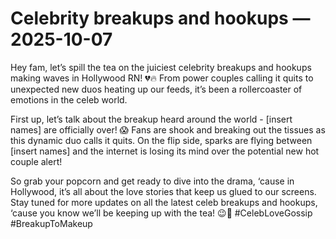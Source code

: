 # Celebrity breakups and hookups — 2025-10-07

Hey fam, let’s spill the tea on the juiciest celebrity breakups and hookups making waves in Hollywood RN! 💔🔥 From power couples calling it quits to unexpected new duos heating up our feeds, it’s been a rollercoaster of emotions in the celeb world.

First up, let’s talk about the breakup heard around the world - [insert names] are officially over! 😱 Fans are shook and breaking out the tissues as this dynamic duo calls it quits. On the flip side, sparks are flying between [insert names] and the internet is losing its mind over the potential new hot couple alert!

So grab your popcorn and get ready to dive into the drama, ‘cause in Hollywood, it’s all about the love stories that keep us glued to our screens. Stay tuned for more updates on all the latest celeb breakups and hookups, ‘cause you know we’ll be keeping up with the tea! 😉🌟 #CelebLoveGossip #BreakupToMakeup
